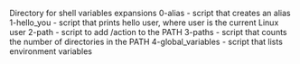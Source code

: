 Directory for shell variables expansions
0-alias - script that creates an alias
1-hello_you - script that prints hello user, where user is the current Linux user
2-path - script to add /action to the PATH
3-paths - script that counts the number of directories in the PATH
4-global_variables - script that lists environment variables
